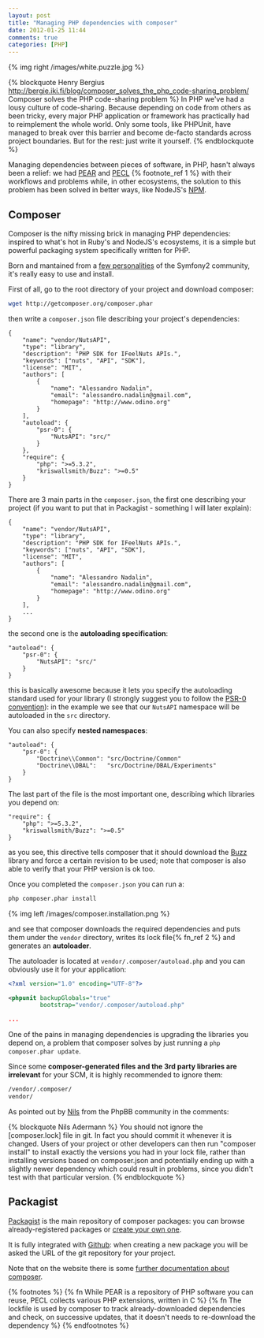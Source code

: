 ```yaml
---
layout: post
title: "Managing PHP dependencies with composer"
date: 2012-01-25 11:44
comments: true
categories: [PHP]
---
```


<!-- more -->
{% img right /images/white.puzzle.jpg %}

{% blockquote Henry Bergius http://bergie.iki.fi/blog/composer_solves_the_php_code-sharing_problem/ Composer solves the PHP code-sharing problem %}
In PHP we've had a lousy culture of code-sharing. Because depending on code from others as been tricky, every major PHP application or framework has practically had to reimplement the whole world. Only some tools, like PHPUnit, have managed to break over this barrier and become de-facto standards across project boundaries. But for the rest: just write it yourself.
{% endblockquote %}

Managing dependencies between pieces of software, in PHP, hasn't always
been a relief: we had [PEAR](http://pear.php.net/) and [PECL](http://pecl.php.net/)
{% footnote_ref 1 %}
with their workflows and problems while, in other ecosystems, the
solution to this problem has been solved in better ways, like
NodeJS's [NPM](http://npmjs.org/).

## Composer

Composer is the nifty missing brick in managing PHP dependencies:
inspired to what's hot in Ruby's and NodeJS's ecosystems, it is a
simple but powerful packaging system specifically written for PHP.

Born and mantained from a [few personalities](https://github.com/composer/composer/contributors)
of the Symfony2 community, it's really easy to use and install.

First of all, go to the root directory of your project and
download composer:

``` bash
wget http://getcomposer.org/composer.phar
```

then write a `composer.json` file describing your project's dependencies:

```
{
    "name": "vendor/NutsAPI",
    "type": "library",
    "description": "PHP SDK for IFeelNuts APIs.",
    "keywords": ["nuts", "API", "SDK"],
    "license": "MIT",
    "authors": [
        {
            "name": "Alessandro Nadalin",
            "email": "alessandro.nadalin@gmail.com",
            "homepage": "http://www.odino.org"
        }
    ],
    "autoload": {
        "psr-0": {
            "NutsAPI": "src/"
        }
    },
    "require": {
        "php": ">=5.3.2",
        "kriswallsmith/Buzz": ">=0.5"
    }
}
```

There are 3 main parts in the `composer.json`, the first one describing
your project (if you want to put that in Packagist - something I will
later explain):

```
{
    "name": "vendor/NutsAPI",
    "type": "library",
    "description": "PHP SDK for IFeelNuts APIs.",
    "keywords": ["nuts", "API", "SDK"],
    "license": "MIT",
    "authors": [
        {
            "name": "Alessandro Nadalin",
            "email": "alessandro.nadalin@gmail.com",
            "homepage": "http://www.odino.org"
        }
    ],
    ...
}
```

the second one is the **autoloading specification**:

```
"autoload": {
    "psr-0": {
        "NutsAPI": "src/"
    }
}
```

this is basically awesome because it lets you specify the
autoloading standard used for your library (I strongly suggest
you to follow the [PSR-0 convention](https://github.com/php-fig/fig-standards/blob/master/accepted/PSR-0.md)):
in the example we see that our `NutsAPI` namespace will be
autoloaded in the `src` directory.

You can also specify **nested namespaces**:

```
"autoload": {
    "psr-0": {
        "Doctrine\\Common": "src/Doctrine/Common"
        "Doctrine\\DBAL":   "src/Doctrine/DBAL/Experiments"
    }
}
```

The last part of the file is the most important one, describing
which libraries you depend on:

```
"require": {
    "php": ">=5.3.2",
    "kriswallsmith/Buzz": ">=0.5"
}
```

as you see, this directive tells composer that it should download
the [Buzz](https://github.com/kriswallsmith/Buzz) library and
force a certain revision to be used; note that composer is also
able to verify that your PHP version is ok too.

Once you completed the `composer.json` you can run a:

``` bash
php composer.phar install
```

{% img left /images/composer.installation.png %}

and see that composer downloads the required dependencies and puts them
under the `vendor` directory, writes its lock file{% fn_ref 2 %} and
generates an **autoloader**.

The autoloader is located at `vendor/.composer/autoload.php` and you can
obviously use it for your application:

``` xml PHPUnit's configuration file using a composer-generated autoloader
<?xml version="1.0" encoding="UTF-8"?>

<phpunit backupGlobals="true"
         bootstrap="vendor/.composer/autoload.php"

...
```

One of the pains in managing dependencies is upgrading the libraries you depend
on, a problem that composer solves by just running a `php composer.phar update`.

Since some **composer-generated files and the 3rd party libraries are irrelevant**
for your SCM, it is highly recommended to ignore them:

``` bash Example of .gitignore
/vendor/.composer/
vendor/
```

As pointed out by [Nils](http://www.naderman.de/) from the PhpBB community
in the comments:

{% blockquote Nils Adermann %}
You should not ignore the [composer.lock] file in git.
In fact you should commit it whenever it is changed.
Users of your project or other developers can then run "composer install" to install exactly the versions you had in your lock file, rather than installing versions based on composer.json and potentially ending up with a slightly newer dependency which could result in problems, since you didn't test with that particular version.
{% endblockquote %}

## Packagist

[Packagist](http://packagist.org/) is the main repository of composer packages:
you can browse already-registered packages or [create your own one](http://packagist.org/packages/submit).

It is fully integrated with [Github](http://github.com): when creating a new package
you will be asked the URL of the git repository for your project.

Note that on the website there is some
[further documentation about composer](http://packagist.org/about-composer).

{% footnotes %}
  {% fn While PEAR is a repository of PHP software you can reuse, PECL collects various PHP extensions, written in C %}
  {% fn The lockfile is used by composer to track already-downloaded dependencies and check, on successive updates, that it doesn't needs to re-download the dependency %}
{% endfootnotes %}
